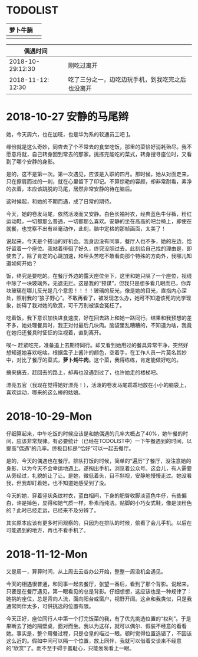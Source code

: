 # TODOLIST

| 萝卜牛腩 |      |
| -------- | ---- |
|          |      |

| 偶遇时间          |                                                  |
| ----------------- | ------------------------------------------------ |
| 2018-10-29:12:30  | 刚吃过离开                                       |
| 2018-11-12: 12:30 | 吃了三分之一，边吃边玩手机，到我吃完之后也没离开 |



# 2018-10-27 安静的马尾辫

她，今天周六，也在加班，也是华为系的软通员工吧 [1]。

缘份就是这么奇妙，同杏去了个不常去的食堂吃饭，那里的菜恰好消耗殆尽。我不愿意将就，自己转身回到常去的那家。挑拣完能吃的菜式，转身搜寻座位时，又看到了哪个安静的身影。

是的，这不是第一次。第一次遇见，应该是入职的四月。那时候，她从对面走来，只在擦肩而过的一刹，就在心里留下了印记。不算惊艳的容颜，却非常耐看，素净的衣着，本应该跳脱的马尾，居然非常安静的待在脑后。

这时候起，和她的不期而遇，成了日常的期待。

今天，她的卷发马尾，依然活泼而又安静。白色长袖衬衣，经典蓝色牛仔裤，粉红运动鞋，一切都那么普通，一切都那么喜欢。安静的坐在高高的吧台椅上，即使在就餐，也觉察不出有丝毫动作，此刻，脑中定格的那帧画面，太美了！

说起来，今天是个搭讪的好机会。我身边没有同事，餐厅人也不多，她的左边，恰好留着一个座位。我站着徘徊了好久，终究没胆过去。此刻给自己找的理由是，即使去了，除了肯定的心跳加速，和埋头苦吃不敢看向那个特殊的方向外，我哪儿知道如何开始？

饭，终究是要吃的。在餐厅外边的露天座位坐下，这里和她只隔了一个座位，视线中除了一块玻璃外，无遮无拦。这是我的“预谋”，但我只是想多看几眼而已，你弄块玻璃在哪儿反光是几个意思！！！！玻璃的反光，像是她的目光，直指内心深处，照射我的“狼子野心”。不敢再看了，被发现怎么办，她可不知道该死的光学现象，妨碍了我对她的欣赏，可千万别被误会冤枉了。

吃着饭，我下意识加快进食速度，好在回去路上和她一路同行。结果和我预想的差不多，她处理餐具时，我正对付最后几块肉。脑袋里乱糟糟的，不知道为啥，我竟在她归还餐具时怔怔的注视着，直到离开。

唉～   赶紧吃完，准备追上去期待同行。却又看到她用过的餐具异常干净，突然好想知道她喜欢吃啥。根据盘子上酱汁的颜色，空着手，在工作人员一片莫名其妙中，对比了餐厅的菜式，**萝卜炖牛肉**。这个菜，我得练练，肯定能做好吃的。

搞来搞去，赶回去的路上，却再也没遇到过了，也许她走的楼梯吧。

漂亮五官（我现在觉得她好漂亮！），活泼的卷发马尾乖乖地放在小小的脑袋上，喜欢运动，哪来的这么棒的姑娘。

> [1]: 华为规定：每个月，月末周六员工默认加班，该规定同时也适用于合作员工。

# 2018-10-29-Mon

仔细算起来，中午吃饭的时候应该是和她偶遇的几率大概占了40%，她午餐的时间，应该非常规律。有必要统计（已经在TODOLIST中）一下午餐遇到的时间，以提高“偶遇”的几率。终极目标是“恰好”可以一起去餐厅。

是的，今天的偶遇也在餐厅。排队打饭的时候，简单的“遍历”了餐厅，没注意她的身影，以为今天不会幸运地遇上。遂掏出手机，浏览着公众号。这会儿，有人需要从旁经过，礼貌的让了让。是她，微低着头，目不斜视，安静地慢慢走过。她没看我，但我却盯着她，也不知道她感受到了没。

今天的她，穿着竖状条纹衬衣，蓝白相间，下身的肥臀收脚淡蓝色牛仔，有些偏白，许是掉色，显得和她气质一样，朴素而纯洁。贴脚的小巧女式鞋，像是淡粉色的？此时已经走远，已经来不及分辨了。

其实原本应该有更多时间观察的，只因为在排队的时候，偷看了会儿手机。以后在可能遇到的地方，再也不看手机了。

# 2018-11-12-Mon

又是周一，算算时间，从上周去云谷办公开始，整整一周没机会遇见。

今天的相遇很普通，和同事一起去餐厅，张望一番后，看到了那个背影。说起来，只要是在餐厅遇见，第一眼看见的总是背影。仔细想想，这应该也是一种规律了：她挑的座位，总是背向人流，面向阳台或窗户，视野开阔。这点和我类似，只是我通常同伴太多，可供挑选的位置有限。

今天正好，座位同行人中第一个打完饭菜的我，有了优先挑选位置的“权利”。于是果断去了她的隔壁桌，面对而坐。我以为这样，就可以偶尔、假装不经意的看看她。事实是，整个用餐过程，只是仓皇的喵过一眼。顿时觉得位置选错了，不因该这么近的。假如中间可以隔一个位置，放上同伴，我就可以借着交谈来不经意的“欣赏”了。而不至于碍于羞耻心，只能匆匆看上一眼。